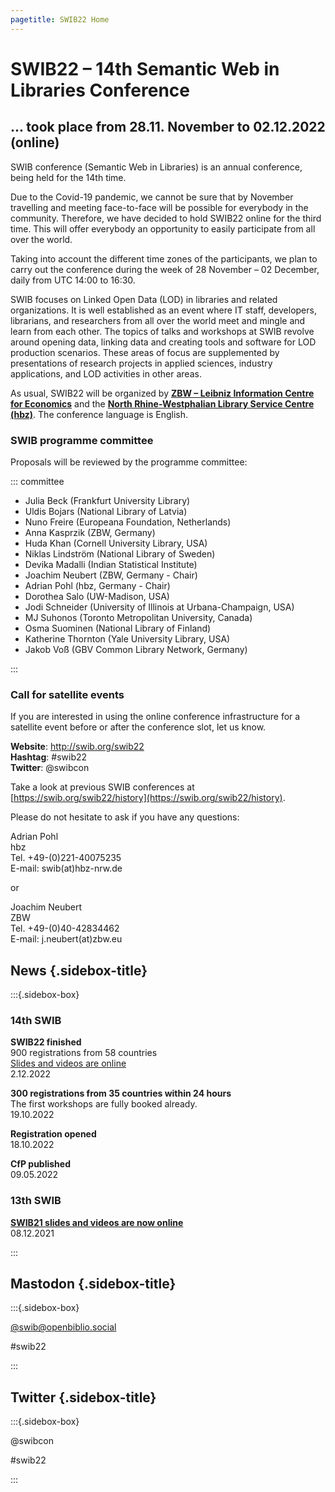 ```yaml
---
pagetitle: SWIB22 Home
---
```


<div id="main">


# SWIB22 – 14th Semantic Web in Libraries Conference

## ... took place from 28.11. November to 02.12.2022 (online)




SWIB conference (Semantic Web in Libraries) is an annual conference, being held
for the 14th time.

Due to the Covid-19 pandemic, we cannot be sure that by November travelling and
meeting face-to-face will be possible for everybody in the community.
Therefore, we have decided to hold SWIB22 online for the third time.  This will
offer everybody an opportunity to easily participate from all over the world.

Taking into account the different time zones of the participants, we plan to
carry out the conference during the week of 28 November – 02 December, daily
from UTC 14:00 to 16:30.

SWIB focuses on Linked Open Data (LOD) in libraries and related organizations.
It is well established as an event where IT staff, developers, librarians, and
researchers from all over the world meet and mingle and learn from each other.
The topics of talks and workshops at SWIB revolve around opening data, linking
data and creating tools and software for LOD production scenarios. These areas
of focus are supplemented by presentations of research projects in applied
sciences, industry applications, and LOD activities in other areas.

As usual, SWIB22 will be organized by **[ZBW – Leibniz Information Centre for
Economics](https://www.zbw.eu/en)** and the **[North Rhine-Westphalian Library
Service Centre (hbz)](https://www.hbz-nrw.de/)**. The conference language is
English.

### SWIB programme committee

Proposals will be reviewed by the programme committee:

::: committee

* Julia Beck (Frankfurt University Library)
* Uldis Bojars (National Library of Latvia)
* Nuno Freire (Europeana Foundation, Netherlands)
* Anna Kasprzik (ZBW, Germany)
* Huda Khan (Cornell University Library, USA)
* Niklas Lindström (National Library of Sweden)
* Devika Madalli (Indian Statistical Institute)
* Joachim Neubert (ZBW, Germany - Chair)
* Adrian Pohl (hbz, Germany - Chair)
* Dorothea Salo (UW-Madison, USA)
* Jodi Schneider (University of Illinois at Urbana-Champaign, USA)
* MJ Suhonos (Toronto Metropolitan University, Canada)
* Osma Suominen (National Library of Finland)
* Katherine Thornton (Yale University Library, USA)
* Jakob Voß (GBV Common Library Network, Germany)

:::

### Call for satellite events

If you are interested in using the online conference infrastructure for a
satellite event before or after the conference slot, let us know.

**Website**: http://swib.org/swib22<br>
**Hashtag**: #swib22<br>
**Twitter**: @swibcon

Take a look at previous SWIB conferences at
[https://swib.org/swib22/history](https://swib.org/swib22/history).

Please do not hesitate to ask if you have any questions:


Adrian Pohl<br>
hbz<br>
Tel. +49-(0)221-40075235<br>
E-mail: swib(at)hbz-nrw.de

or

Joachim Neubert<br>
ZBW<br>
Tel. +49-(0)40-42834462<br>
E-mail: j.neubert(at)zbw.eu



</div>

<div id="sidebar">

## News {.sidebox-title}

:::{.sidebox-box}

### 14th SWIB

**SWIB22 finished**\
900 registrations from 58 countries\
[Slides and videos are online](../swib22/programme.html)\
2.12.2022

**300 registrations from 35 countries within 24 hours**\
The first workshops are fully booked already.\
19.10.2022

**Registration opened**\
18.10.2022

**CfP published**\
09.05.2022

### 13th SWIB

**[SWIB21 slides and videos are now online](../swib21/programme.html)**\
08.12.2021



:::


## Mastodon {.sidebox-title}

:::{.sidebox-box}

[\@swib@openbiblio.social](https://openbiblio.social/@swib)

#swib22

:::

## Twitter {.sidebox-title}

:::{.sidebox-box}

@swibcon

#swib22

:::

</div>



